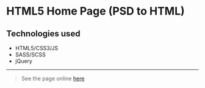 # HTML5 Home Page (PSD to HTML)

## Technologies used

* HTML5/CSS3/JS
* SASS/SCSS
* jQuery

<hr />

> See the page online [here](http://iurianu.phpnet.us/resuscitation/index.html)
